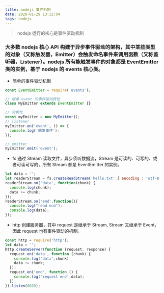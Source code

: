 ```yaml
---
title: nodejs 事件机制
date: 2020-01-29 13:32:04
tags: nodejs
---
```


> nodejs 运行的核心是事件驱动机制

<!-- more -->


### 大多数 nodejs 核心 API 构建于异步事件驱动的架构，其中某些类型的对象（又称触发器，Emitter）会触发命名事件来调用函数（又称监听器，Listener）。nodejs 所有能触发事件的对象都是 EventEmitter 类的实例，基于 nodejs 的 events 核心类。

- 简单的事件驱动机制

```js
const EventEmitter = require('events');

// 继承 event 的事件驱动特性
class MyEmitter extends EventEmitter {}

// 实例化
const myEmitter = new MyEmitter();
// listener
myEmitter.on('event', () => {
  console.log('触发事件');
});

// emitter
myEmitter.emit('event');

```

- fs 通过 Stream 读取文件，异步侦听数据流，Stream 是可读的、可写的、或者可读可写的，所有 Stream 都是 EventEmitter 的实例。

```js
let data = '';
let readerStream = fs.createReadStream('hello.txt',{ encoding : 'utf-8', highWaterMark : 1});
readerStream.on('data', function(chunk) {
  console.log(chunk);
  data += chunk;
});
readerStream.on('end',function(){
  console.log("read end");
  console.log(data);
});

```


- http 创建服务器，其中 request 是继承于 Stream, Stream 又继承于 Event，因此 request 也有事件驱动的机制。

```js
const http = require('http');
let data = '';
http.createServer(function (request, response) {
  request.on('data', function (chunk) {
    console.log('data',chunk)
    data += chunk;
  });
  request.on('end', function () {
    console.log('request end',data);
  });
}).listen(8080);
```